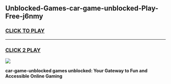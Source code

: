 
## Unblocked-Games-car-game-unblocked-Play-Free-j6nmy
<h3>
<a href="https://premium76.site?title=car-game-unblocked&ref=22A">CLICK TO PLAY</a></h3>
<hr>

<h3>
<a href="https://premium76.site?title=car-game-unblocked&ref=22A">CLICK 2 PLAY</a>
  
</h3>

<a href="https://premium76.site?title=car-game-unblocked&ref=22A"><img src="https://clearcache.store/games.png"></a>


**car-game-unblocked games unblocked: Your Gateway to Fun and Accessible Online Gaming**
